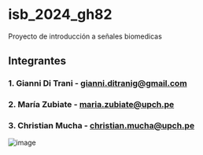 # isb_2024_gh82
Proyecto de introducción a señales biomedicas


## Integrantes
### 1. Gianni Di Trani  - gianni.ditranig@gmail.com
### 2. María Zubiate - maria.zubiate@upch.pe
### 3. Christian Mucha - christian.mucha@upch.pe

![image](https://github.com/MariaZubiate/isb_2024_gh82/assets/164538247/2673223a-ffeb-47ff-b243-fca136a8c2bd)
